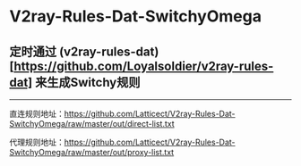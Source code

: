 # V2ray-Rules-Dat-SwitchyOmega
## 定时通过 (v2ray-rules-dat)[https://github.com/Loyalsoldier/v2ray-rules-dat] 来生成Switchy规则

------

直连规则地址：https://github.com/Latticect/V2ray-Rules-Dat-SwitchyOmega/raw/master/out/direct-list.txt

代理规则地址：https://github.com/Latticect/V2ray-Rules-Dat-SwitchyOmega/raw/master/out/proxy-list.txt

